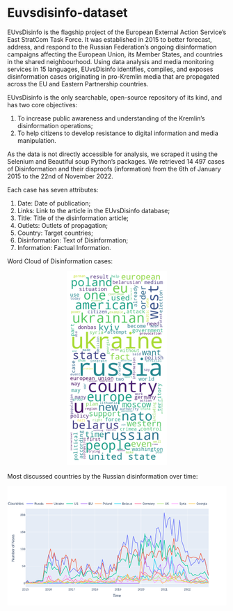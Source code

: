 # Euvsdisinfo-dataset

EUvsDisinfo is the flagship project of the European External Action Service’s East StratCom Task Force. It was established in 2015 to better forecast, address, and respond to the Russian Federation’s ongoing disinformation campaigns affecting the European Union, its Member States, and countries in the shared neighbourhood.
Using data analysis and media monitoring services in 15 languages, EUvsDisinfo identifies, compiles, and exposes disinformation cases originating in pro-Kremlin media that are propagated across the EU and Eastern Partnership countries. 

EUvsDisinfo is the only searchable, open-source repository of its kind, and has two core objectives:

1. To increase public awareness and understanding of the Kremlin’s disinformation operations;
2. To help citizens to develop resistance to digital information and media manipulation.

As the data is not directly accessible for analysis, we scraped it using the Selenium and Beautiful soup Python’s packages. We retrieved 14 497 cases of Disinformation and their disproofs (information) from the 6th of January 2015 to the 22nd of November 2022.

Each case has seven attributes:

1. Date: Date of publication;
2. Links: Link to the article in the EUvsDisinfo database;
3. Title: Title of the disinformation article;
4. Outlets: Outlets of propagation;
5. Country: Target countries;
6. Disinformation: Text of Disinformation;
7. Information: Factual Information.

Word Cloud of Disinformation cases:

<p align="center">
  <img src="/IMG/worldcloud_russian_propaganda.png" />
</p>

Most discussed countries by the Russian disinformation over time:

<p align="center">
  <img src="/IMG/Countriesbypropaganda.png" />
</p>
